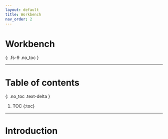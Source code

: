 ```yaml
---
layout: default
title: Workbench
nav_order: 2
---
```


# Workbench
{: .fs-9 .no_toc }

---

# Table of contents
{: .no_toc .text-delta }

1. TOC
{:toc}

---

# Introduction

